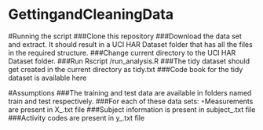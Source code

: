 # GettingandCleaningData


#Running the script
###Clone this repository
###Download the data set and extract. It should result in a  UCI HAR Dataset  folder that has all the files in the required structure.
###Change current directory to the  UCI HAR Dataset  folder.
###Run  Rscript <path to>/run_analysis.R 
###The tidy dataset should get created in the current directory as  tidy.txt 
###Code book for the tidy dataset is available here



#Assumptions
###The training and test data are available in folders named  train  and  test  respectively.
###For each of these data sets: ◦Measurements are present in  X_<dataset>.txt  file
###Subject information is present in  subject_<dataset>.txt  file
###Activity codes are present in  y_<dataset>.txt  file
 


